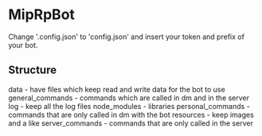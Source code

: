 # MipRpBot
Change '.config.json' to 'config.json' and insert your token and prefix of your bot.


Structure
-----------
data - have files which keep read and write data for the bot to use
general_commands - commands which are called in dm and in the server
log - keep all the log files
node_modules - libraries
personal_commands - commands that are only called in dm with the bot
resources - keep images and a like
server_commands - commands that are only called in the server
